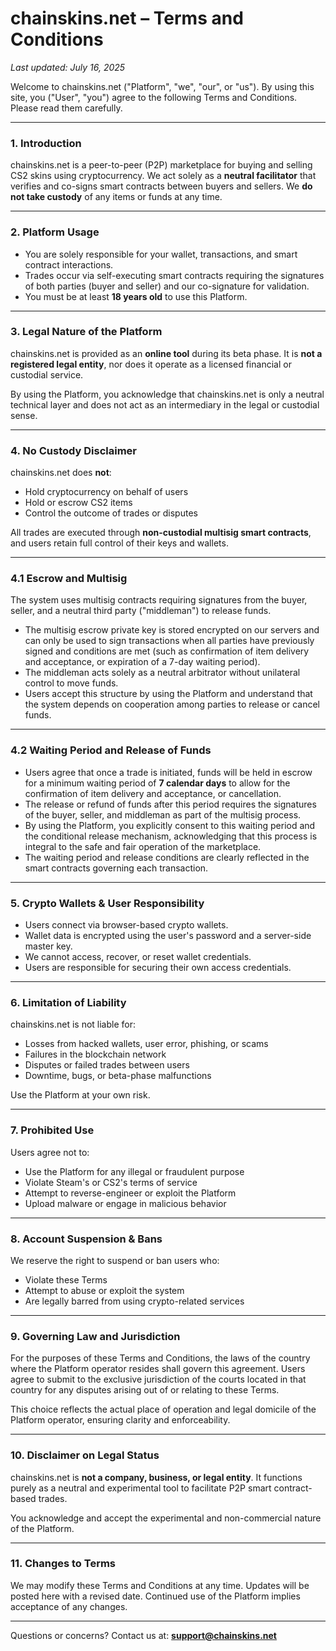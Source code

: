 # chainskins.net – Terms and Conditions

_Last updated: July 16, 2025_

Welcome to chainskins.net ("Platform", "we", "our", or "us"). By using this site, you ("User", "you") agree to the following Terms and Conditions. Please read them carefully.

---

### 1. Introduction

chainskins.net is a peer-to-peer (P2P) marketplace for buying and selling CS2 skins using cryptocurrency. We act solely as a **neutral facilitator** that verifies and co-signs smart contracts between buyers and sellers. We **do not take custody** of any items or funds at any time.

---

### 2. Platform Usage

- You are solely responsible for your wallet, transactions, and smart contract interactions.
- Trades occur via self-executing smart contracts requiring the signatures of both parties (buyer and seller) and our co-signature for validation.
- You must be at least **18 years old** to use this Platform.

---

### 3. Legal Nature of the Platform

chainskins.net is provided as an **online tool** during its beta phase. It is **not a registered legal entity**, nor does it operate as a licensed financial or custodial service.

By using the Platform, you acknowledge that chainskins.net is only a neutral technical layer and does not act as an intermediary in the legal or custodial sense.

---

### 4. No Custody Disclaimer

chainskins.net does **not**:

- Hold cryptocurrency on behalf of users
- Hold or escrow CS2 items
- Control the outcome of trades or disputes

All trades are executed through **non-custodial multisig smart contracts**, and users retain full control of their keys and wallets.

---

### 4.1 Escrow and Multisig

The system uses multisig contracts requiring signatures from the buyer, seller, and a neutral third party ("middleman") to release funds.

- The multisig escrow private key is stored encrypted on our servers and can only be used to sign transactions when all parties have previously signed and conditions are met (such as confirmation of item delivery and acceptance, or expiration of a 7-day waiting period).
- The middleman acts solely as a neutral arbitrator without unilateral control to move funds.
- Users accept this structure by using the Platform and understand that the system depends on cooperation among parties to release or cancel funds.

---

### 4.2 Waiting Period and Release of Funds

- Users agree that once a trade is initiated, funds will be held in escrow for a minimum waiting period of **7 calendar days** to allow for the confirmation of item delivery and acceptance, or cancellation.
- The release or refund of funds after this period requires the signatures of the buyer, seller, and middleman as part of the multisig process.
- By using the Platform, you explicitly consent to this waiting period and the conditional release mechanism, acknowledging that this process is integral to the safe and fair operation of the marketplace.
- The waiting period and release conditions are clearly reflected in the smart contracts governing each transaction.

---

### 5. Crypto Wallets & User Responsibility

- Users connect via browser-based crypto wallets.
- Wallet data is encrypted using the user's password and a server-side master key.
- We cannot access, recover, or reset wallet credentials.
- Users are responsible for securing their own access credentials.

---

### 6. Limitation of Liability

chainskins.net is not liable for:

- Losses from hacked wallets, user error, phishing, or scams
- Failures in the blockchain network
- Disputes or failed trades between users
- Downtime, bugs, or beta-phase malfunctions

Use the Platform at your own risk.

---

### 7. Prohibited Use

Users agree not to:

- Use the Platform for any illegal or fraudulent purpose
- Violate Steam's or CS2's terms of service
- Attempt to reverse-engineer or exploit the Platform
- Upload malware or engage in malicious behavior

---

### 8. Account Suspension & Bans

We reserve the right to suspend or ban users who:

- Violate these Terms
- Attempt to abuse or exploit the system
- Are legally barred from using crypto-related services

---

### 9. Governing Law and Jurisdiction

For the purposes of these Terms and Conditions, the laws of the country where the Platform operator resides shall govern this agreement. Users agree to submit to the exclusive jurisdiction of the courts located in that country for any disputes arising out of or relating to these Terms.

This choice reflects the actual place of operation and legal domicile of the Platform operator, ensuring clarity and enforceability.

---

### 10. Disclaimer on Legal Status

chainskins.net is **not a company, business, or legal entity**. It functions purely as a neutral and experimental tool to facilitate P2P smart contract-based trades.

You acknowledge and accept the experimental and non-commercial nature of the Platform.

---

### 11. Changes to Terms

We may modify these Terms and Conditions at any time. Updates will be posted here with a revised date. Continued use of the Platform implies acceptance of any changes.

---

Questions or concerns? Contact us at: **[support@chainskins.net](mailto:support@chainskins.net)**
